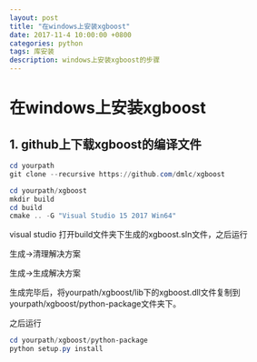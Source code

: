 ```yaml
---
layout: post
title: "在windows上安装xgboost"
date: 2017-11-4 10:00:00 +0800
categories: python
tags: 库安装
description: windows上安装xgboost的步骤
---
```


# 在windows上安装xgboost

## 1. github上下载xgboost的编译文件

```powershell
cd yourpath
git clone --recursive https://github.com/dmlc/xgboost
```

```powershell
cd yourpath/xgboost
mkdir build
cd build
cmake .. -G "Visual Studio 15 2017 Win64"
```

visual studio 打开build文件夹下生成的xgboost.sln文件，之后运行

生成->清理解决方案

生成->生成解决方案

生成完毕后，将yourpath/xgboost/lib下的xgboost.dll文件复制到yourpath/xgboost/python-package文件夹下。

之后运行

```Powershell
cd yourpath/xgboost/python-package
python setup.py install
```

